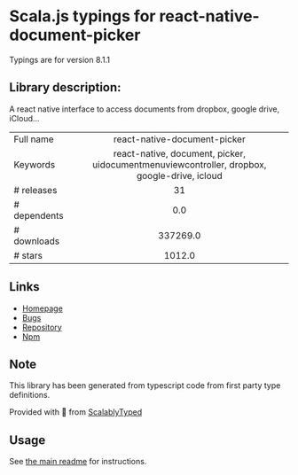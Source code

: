 
# Scala.js typings for react-native-document-picker

Typings are for version 8.1.1

## Library description:
A react native interface to access documents from dropbox, google drive, iCloud...

|                    |                 |
| ------------------ | :-------------: |
| Full name          | react-native-document-picker |
| Keywords           | react-native, document, picker, uidocumentmenuviewcontroller, dropbox, google-drive, icloud |
| # releases         | 31 |
| # dependents       | 0.0 |
| # downloads        | 337269.0 |
| # stars            | 1012.0 |

## Links
- [Homepage](https://github.com/rnmods/react-native-document-picker#readme)
- [Bugs](https://github.com/rnmods/react-native-document-picker/issues)
- [Repository](https://github.com/rnmods/react-native-document-picker)
- [Npm](https://www.npmjs.com/package/react-native-document-picker)
    


## Note
This library has been generated from typescript code from first party type definitions.

Provided with :purple_heart: from [ScalablyTyped](https://github.com/oyvindberg/ScalablyTyped)

## Usage
See [the main readme](../../readme.md) for instructions.


